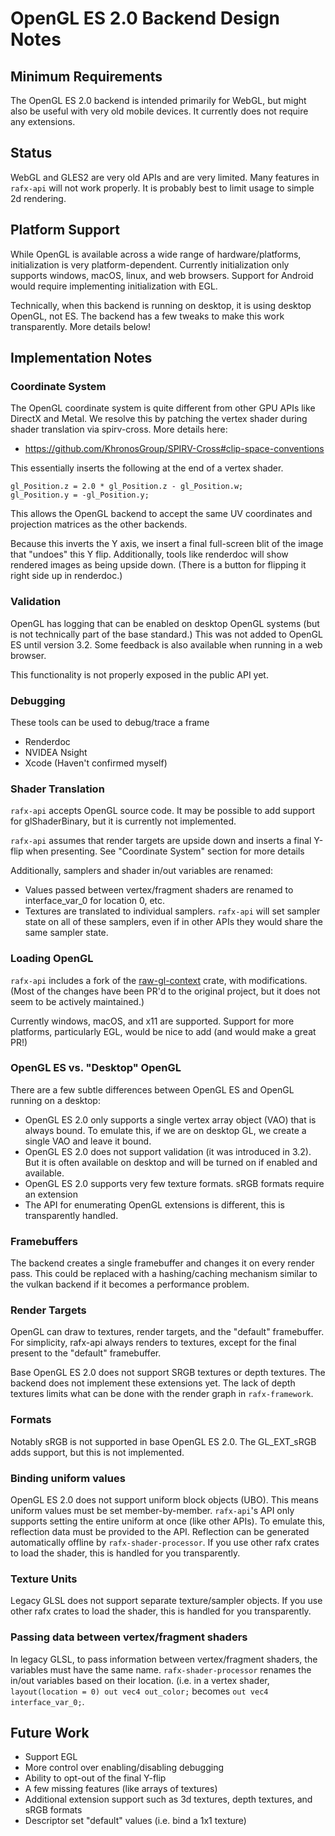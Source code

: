# OpenGL ES 2.0 Backend Design Notes

## Minimum Requirements

The OpenGL ES 2.0 backend is intended primarily for WebGL, but might also be useful with very old mobile devices. It
currently does not require any extensions.

## Status

WebGL and GLES2 are very old APIs and are very limited. Many features in `rafx-api` will not work properly. It is
probably best to limit usage to simple 2d rendering.

## Platform Support

While OpenGL is available across a wide range of hardware/platforms, initialization is very platform-dependent.
Currently initialization only supports windows, macOS, linux, and web browsers. Support for Android would
require implementing initialization with EGL.

Technically, when this backend is running on desktop, it is using desktop OpenGL, not ES. The backend has a few tweaks
to make this work transparently. More details below!

## Implementation Notes

### Coordinate System

The OpenGL coordinate system is quite different from other GPU APIs like DirectX and Metal. We resolve this by patching
the vertex shader during shader translation via spirv-cross. More details here:
 * https://github.com/KhronosGroup/SPIRV-Cross#clip-space-conventions

This essentially inserts the following at the end of a vertex shader.

```
gl_Position.z = 2.0 * gl_Position.z - gl_Position.w;
gl_Position.y = -gl_Position.y;
```

This allows the OpenGL backend to accept the same UV coordinates and projection matrices as the other backends.

Because this inverts the Y axis, we insert a final full-screen blit of the image that "undoes" this Y flip.
Additionally, tools like renderdoc will show rendered images as being upside down. (There is a button for flipping it
right side up in renderdoc.)

### Validation

OpenGL has logging that can be enabled on desktop OpenGL systems (but is not technically part of the base standard.)
This was not added to OpenGL ES until version 3.2. Some feedback is also available when running in a web browser.

This functionality is not properly exposed in the public API yet.

### Debugging

These tools can be used to debug/trace a frame
* Renderdoc
* NVIDEA Nsight
* Xcode (Haven't confirmed myself)

### Shader Translation

`rafx-api` accepts OpenGL source code. It may be possible to add support for glShaderBinary, but it is currently not
implemented.

`rafx-api` assumes that render targets are upside down and inserts a final Y-flip when presenting. See
"Coordinate System" section for more details

Additionally, samplers and shader in/out variables are renamed:
 * Values passed between vertex/fragment shaders are renamed to interface_var_0 for location 0, etc.
 * Textures are translated to individual samplers. `rafx-api` will set sampler state on all of these samplers, even
   if in other APIs they would share the same sampler state.

### Loading OpenGL

`rafx-api` includes a fork of the [raw-gl-context](https://github.com/glowcoil/raw-gl-context) crate, with
modifications. (Most of the changes have been PR'd to the original project, but it does not seem to be actively
maintained.)

Currently windows, macOS, and x11 are supported. Support for more platforms, particularly EGL, would be nice to add
(and would make a great PR!)

### OpenGL ES vs. "Desktop" OpenGL

There are a few subtle differences between OpenGL ES and OpenGL running on a desktop:
 * OpenGL ES 2.0 only supports a single vertex array object (VAO) that is always bound. To emulate this, if we are on
   desktop GL, we create a single VAO and leave it bound.
 * OpenGL ES 2.0 does not support validation (it was introduced in 3.2). But it is often available on desktop and will
   be turned on if enabled and available.
 * OpenGL ES 2.0 supports very few texture formats. sRGB formats require an extension
 * The API for enumerating OpenGL extensions is different, this is transparently handled.

### Framebuffers

The backend creates a single framebuffer and changes it on every render pass. This could be replaced with a
hashing/caching mechanism similar to the vulkan backend if it becomes a performance problem.

### Render Targets

OpenGL can draw to textures, render targets, and the "default" framebuffer. For simplicity, rafx-api always renders to
textures, except for the final present to the "default" framebuffer.

Base OpenGL ES 2.0 does not support SRGB textures or depth textures. The backend does not implement these
extensions yet. The lack of depth textures limits what can be done with the render graph in `rafx-framework`.

### Formats

Notably sRGB is not supported in base OpenGL ES 2.0. The GL_EXT_sRGB adds support, but this is not implemented.

### Binding uniform values

OpenGL ES 2.0 does not support uniform block objects (UBO). This means uniform values must be set member-by-member.
`rafx-api`'s API only supports setting the entire uniform at once (like other APIs). To emulate this, reflection data
must be provided to the API. Reflection can be generated automatically offline by `rafx-shader-processor`. If you use
other rafx crates to load the shader, this is handled for you transparently.

### Texture Units

Legacy GLSL does not support separate texture/sampler objects. If you use other rafx crates to load the shader, this is
handled for you transparently.

### Passing data between vertex/fragment shaders

In legacy GLSL, to pass information between vertex/fragment shaders, the variables must have the same name.
`rafx-shader-processor` renames the in/out variables based on their location. (i.e. in a vertex shader, 
`layout(location = 0) out vec4 out_color;` becomes `out vec4 interface_var_0;`.

## Future Work

* Support EGL
* More control over enabling/disabling debugging
* Ability to opt-out of the final Y-flip
* A few missing features (like arrays of textures)
* Additional extension support such as 3d textures, depth textures, and sRGB formats
* Descriptor set "default" values (i.e. bind a 1x1 texture)
